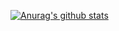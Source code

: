 [![Anurag's github stats](https://github-readme-stats.vercel.app/api?username=agladyshev&hide=prs,issues,contribs)](https://github.com/anuraghazra/github-readme-stats)
